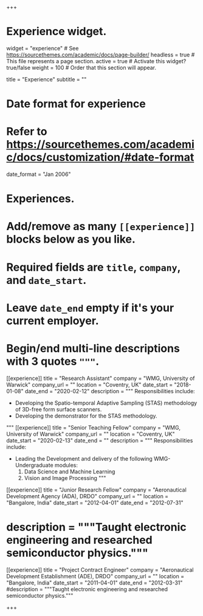 +++
# Experience widget.
widget = "experience"  # See https://sourcethemes.com/academic/docs/page-builder/
headless = true  # This file represents a page section.
active = true  # Activate this widget? true/false
weight = 100  # Order that this section will appear.

title = "Experience"
subtitle = ""

# Date format for experience
#   Refer to https://sourcethemes.com/academic/docs/customization/#date-format
date_format = "Jan 2006"

# Experiences.
#   Add/remove as many `[[experience]]` blocks below as you like.
#   Required fields are `title`, `company`, and `date_start`.
#   Leave `date_end` empty if it's your current employer.
#   Begin/end multi-line descriptions with 3 quotes `"""`.


  
[[experience]]
  title = "Research Assistant"
  company = "WMG, University of Warwick"
  company_url = ""
  location = "Coventry, UK"
  date_start = "2018-01-08"
  date_end = "2020-02-12"
  description = """
  Responsibilities include:
  
  * Developing the Spatio-temporal Adaptive Sampling (STAS) methodology of 3D-free form surface scanners.
  * Developing the demonstrator for the STAS methodology. 
  
  """
[[experience]]
  title = "Senior Teaching Fellow"
  company = "WMG, University of Warwick"
  company_url = ""
  location = "Coventry, UK"
  date_start = "2020-02-13"
  date_end = ""
  description = """
  Responsibilities include:
  
  * Leading the Development and delivery of the following WMG-Undergraduate modules:
	1. Data Science and Machine Learning 
	2. Vision and Image Processing 
  """
  
[[experience]]
  title = "Junior Research Fellow"
  company = "Aeronautical Development Agency (ADA), DRDO"
  company_url = ""
  location = "Bangalore, India"
  date_start = "2012-04-01"
  date_end = "2012-07-31"
 # description = """Taught electronic engineering and researched semiconductor physics."""
  
  [[experience]]
  title = "Project Contract Engineer"
  company = "Aeronautical Development Establishment (ADE), DRDO"
  company_url = ""
  location = "Bangalore, India"
  date_start = "2011-04-01"
  date_end = "2012-03-31"
  #description = """Taught electronic engineering and researched semiconductor physics."""

+++
